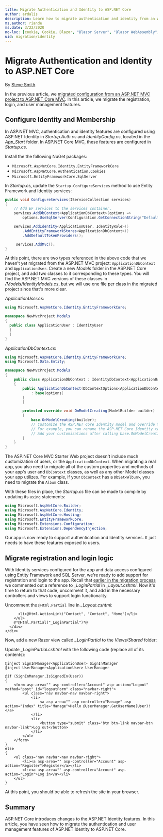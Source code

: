 ```yaml
---
title: Migrate Authentication and Identity to ASP.NET Core
author: ardalis
description: Learn how to migrate authentication and identity from an ASP.NET MVC project to an ASP.NET Core MVC project.
ms.author: riande
ms.date: 3/22/2020
no-loc: [cookie, Cookie, Blazor, "Blazor Server", "Blazor WebAssembly", "Identity", "Let's Encrypt", Razor, SignalR]
uid: migration/identity
---
```

# Migrate Authentication and Identity to ASP.NET Core

By [Steve Smith](https://ardalis.com/)

In the previous article, we [migrated configuration from an ASP.NET MVC project to ASP.NET Core MVC](xref:migration/configuration). In this article, we migrate the registration, login, and user management features.

## Configure Identity and Membership

In ASP.NET MVC, authentication and identity features are configured using ASP.NET Identity in *Startup.Auth.cs* and *IdentityConfig.cs*, located in the *App_Start* folder. In ASP.NET Core MVC, these features are configured in *Startup.cs*.

Install the the following NuGet packages:

* `Microsoft.AspNetCore.Identity.EntityFrameworkCore`
* `Microsoft.AspNetCore.Authentication.Cookies`
* `Microsoft.EntityFrameworkCore.SqlServer`

In *Startup.cs*, update the `Startup.ConfigureServices` method to use Entity Framework and Identity services:

```csharp
public void ConfigureServices(IServiceCollection services)
{
    // Add EF services to the services container.
    services.AddDbContext<ApplicationDbContext>(options =>
        options.UseSqlServer(Configuration.GetConnectionString("DefaultConnection")));

    services.AddIdentity<ApplicationUser, IdentityRole>()
        .AddEntityFrameworkStores<ApplicationDbContext>()
        .AddDefaultTokenProviders();

     services.AddMvc();
}
```

At this point, there are two types referenced in the above code that we haven't yet migrated from the ASP.NET MVC project: `ApplicationDbContext` and `ApplicationUser`. Create a new *Models* folder in the ASP.NET Core project, and add two classes to it corresponding to these types. You will find the ASP.NET MVC versions of these classes in */Models/IdentityModels.cs*, but we will use one file per class in the migrated project since that's more clear.

*ApplicationUser.cs*:

```csharp
using Microsoft.AspNetCore.Identity.EntityFrameworkCore;

namespace NewMvcProject.Models
{
  public class ApplicationUser : IdentityUser
  {
  }
}
```

*ApplicationDbContext.cs*:

```csharp
using Microsoft.AspNetCore.Identity.EntityFrameworkCore;
using Microsoft.Data.Entity;

namespace NewMvcProject.Models
{
    public class ApplicationDbContext : IdentityDbContext<ApplicationUser>
    {
        public ApplicationDbContext(DbContextOptions<ApplicationDbContext> options)
            : base(options)
        {
        }

        protected override void OnModelCreating(ModelBuilder builder)
        {
            base.OnModelCreating(builder);
            // Customize the ASP.NET Core Identity model and override the defaults if needed.
            // For example, you can rename the ASP.NET Core Identity table names and more.
            // Add your customizations after calling base.OnModelCreating(builder);
        }
    }
}
```

The ASP.NET Core MVC Starter Web project doesn't include much customization of users, or the `ApplicationDbContext`. When migrating a real app, you also need to migrate all of the custom properties and methods of your app's user and `DbContext` classes, as well as any other Model classes your app utilizes. For example, if your `DbContext` has a `DbSet<Album>`, you need to migrate the `Album` class.

With these files in place, the *Startup.cs* file can be made to compile by updating its `using` statements:

```csharp
using Microsoft.AspNetCore.Builder;
using Microsoft.AspNetCore.Identity;
using Microsoft.AspNetCore.Hosting;
using Microsoft.EntityFrameworkCore;
using Microsoft.Extensions.Configuration;
using Microsoft.Extensions.DependencyInjection;
```

Our app is now ready to support authentication and Identity services. It just needs to have these features exposed to users.

## Migrate registration and login logic

With Identity services configured for the app and data access configured using Entity Framework and SQL Server, we're ready to add support for registration and login to the app. Recall that [earlier in the migration process](xref:migration/mvc#migrate-the-layout-file) we commented out a reference to *_LoginPartial* in *_Layout.cshtml*. Now it's time to return to that code, uncomment it, and add in the necessary controllers and views to support login functionality.

Uncomment the `@Html.Partial` line in *_Layout.cshtml*:

```cshtml
      <li>@Html.ActionLink("Contact", "Contact", "Home")</li>
    </ul>
    @*@Html.Partial("_LoginPartial")*@
  </div>
</div>
```

Now, add a new Razor view called *_LoginPartial* to the *Views/Shared* folder:

Update *_LoginPartial.cshtml* with the following code (replace all of its contents):

```cshtml
@inject SignInManager<ApplicationUser> SignInManager
@inject UserManager<ApplicationUser> UserManager

@if (SignInManager.IsSignedIn(User))
{
    <form asp-area="" asp-controller="Account" asp-action="Logout" method="post" id="logoutForm" class="navbar-right">
        <ul class="nav navbar-nav navbar-right">
            <li>
                <a asp-area="" asp-controller="Manage" asp-action="Index" title="Manage">Hello @UserManager.GetUserName(User)!</a>
            </li>
            <li>
                <button type="submit" class="btn btn-link navbar-btn navbar-link">Log out</button>
            </li>
        </ul>
    </form>
}
else
{
    <ul class="nav navbar-nav navbar-right">
        <li><a asp-area="" asp-controller="Account" asp-action="Register">Register</a></li>
        <li><a asp-area="" asp-controller="Account" asp-action="Login">Log in</a></li>
    </ul>
}
```

At this point, you should be able to refresh the site in your browser.

## Summary

ASP.NET Core introduces changes to the ASP.NET Identity features. In this article, you have seen how to migrate the authentication and user management features of ASP.NET Identity to ASP.NET Core.
